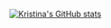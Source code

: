 [![Kristina's GitHub stats](https://github-readme-stats.vercel.app/api?username=kr1st1nagr03g3r)](https://github.com/kr1st1nagr03g3r/github-readme-stats)
